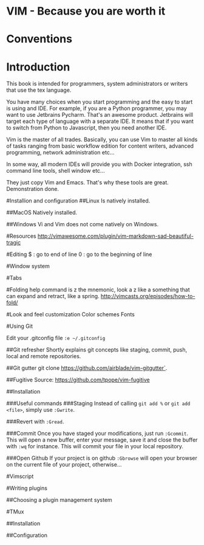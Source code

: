 # VIM - Because you are worth it

# Conventions

# Introduction
This book is intended for programmers, system administrators or writers
that use the tex language.

You have many choices when you start programming and the easy to start
is using and IDE. For example, if you are a Python programmer, you
may want to use Jetbrains Pycharm. That's an awesome product. 
Jetbrains will target each type of language with a separate IDE. It means
that if you want to switch from Python to Javascript, then you need another
IDE.

Vim is the master of all trades. Basically, you can use Vim to master all kinds
of tasks ranging from basic workflow edition for content writers,
advanced programming, network administration etc...

In some way, all modern IDEs will provide you with Docker integration, ssh
command line tools, shell window etc...

They just copy Vim and Emacs. That's why these tools are great. Demonstration done.


#Installion and configuration
##Linux
Is natively installed.

##MacOS
Natively installed.

##Windows
Vi and Vim does not come natively on Windows.

#Resources
http://vimawesome.com/plugin/vim-markdown-sad-beautiful-tragic

#Editing
$ : go to end of line
0 : go to the beginning of line

#Window system

#Tabs

#Folding
help
command is z
the mnemonic, look a z like a something that can expand and retract, like
a spring.
http://vimcasts.org/episodes/how-to-fold/

#Look and feel customization
Color schemes
Fonts

#Using Git

Edit your .gitconfig file
    `:e ~/.gitconfig`

##Git refresher
Shortly explains git concepts like staging, commit, push, local and remote
repositories.

##Git gutter
git clone https://github.com/airblade/vim-gitgutter`.

##Fugitive
Source: https://github.com/tpope/vim-fugitive

##Installation

###Useful commands
###Staging 
Instead of calling `git add %` or `git add <file>`, simply use `:Gwrite`.

###Revert 
with `:Gread`.

###Commit
Once you have staged your modifications, just run `:Gcommit`.
This will open a new buffer, enter your message, save it and close the buffer
with `:wq` for instance. This will commit your file in your local repository.

###Open Github
If your project is on github `:Gbrowse` will open your browser on the current 
file of your project, otherwise...

#Vimscript

#Writing plugins

##Choosing a plugin management system

#TMux

##Installation

##Configuration
